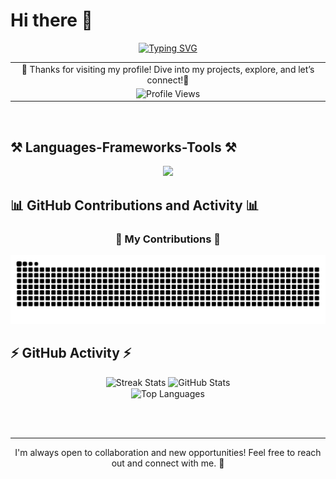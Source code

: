 # Hi there 👋

<div align="center">
  <a href="https://github.com/mohammedjunaidali6">
    <img src="https://readme-typing-svg.demolab.com?font=Fira+Code&pause=1000&random=true&width=435&lines=I'm+Junaid+Ali+Mohammed" alt="Typing SVG" />
  </a>
</div>

<div align="center">
  <table>
    <tr>
      <td align="center">
        🎉 Thanks for visiting my profile! Dive into my projects, explore, and let’s connect!🌟
      </td>
    </tr>
    <tr>
      <td align="center">
        <img src="https://profile-counter.glitch.me/mohammedjunaidali6/count.svg" alt="Profile Views" />
      </td>
    </tr>
  </table>
</div>

<br/>

## ⚒️ Languages-Frameworks-Tools ⚒️
<div align="center">
    <img src="https://skillicons.dev/icons?i=html,css,javascript,bootstrap,react,nextjs,nodejs,express,mongodb,firebase,vscode,github,git" /><br>
</div>

## 📊 GitHub Contributions and Activity 📊
<div align="center">
  <h3>🐍 My Contributions 🐍</h3>
 <img src="https://raw.githubusercontent.com/mohammedjunaidali6/mohammedjunaidali6/output/snake.svg" width = 1500 alt="Snake animation" />
</div>

## ⚡ GitHub Activity ⚡
<div align="center">
  <img width=390 src="https://github-readme-streak-stats-salesp07.vercel.app/?user=mohammedjunaidali6&count_private=true&theme=react&border_radius=10" alt="Streak Stats"/>
  <img width=390 src="https://github-readme-stats-salesp07.vercel.app/api?username=mohammedjunaidali6&count_private=true&show_icons=true&theme=react&rank_icon=github&border_radius=10" alt="GitHub Stats" />
  <br/>
  <img width=325 align="center" src="https://github-readme-stats-salesp07.vercel.app/api/top-langs/?username=mohammedjunaidali6&hide=HTML&langs_count=8&layout=compact&theme=react&border_radius=10&size_weight=0.5&count_weight=0.5&exclude_repo=github-readme-stats" alt="Top Languages" />
</div>

<br/><br/>

---
<div align="center">
I'm always open to collaboration and new opportunities! Feel free to reach out and connect with me. 🌟
</div>
